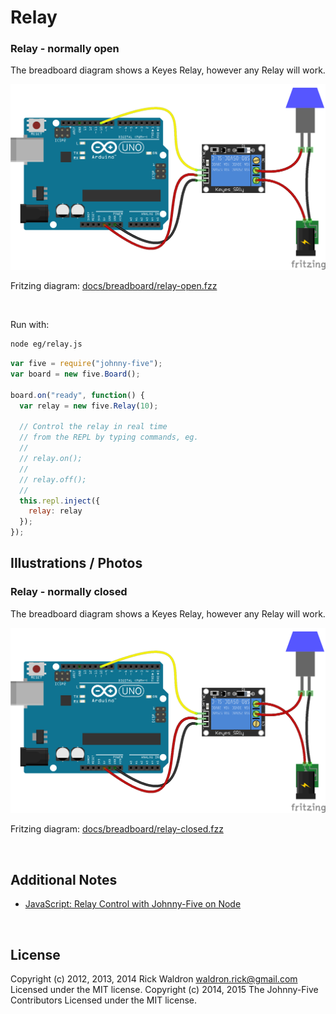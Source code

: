 <!--remove-start-->

# Relay

<!--remove-end-->






### Relay - normally open


The breadboard diagram shows a Keyes Relay, however any Relay will work.


![docs/breadboard/relay-open.png](breadboard/relay-open.png)<br>

Fritzing diagram: [docs/breadboard/relay-open.fzz](breadboard/relay-open.fzz)

&nbsp;




Run with:
```bash
node eg/relay.js
```


```javascript
var five = require("johnny-five");
var board = new five.Board();

board.on("ready", function() {
  var relay = new five.Relay(10);

  // Control the relay in real time
  // from the REPL by typing commands, eg.
  //
  // relay.on();
  //
  // relay.off();
  //
  this.repl.inject({
    relay: relay
  });
});

```


## Illustrations / Photos


### Relay - normally closed


The breadboard diagram shows a Keyes Relay, however any Relay will work.


![docs/breadboard/relay-closed.png](breadboard/relay-closed.png)<br>

Fritzing diagram: [docs/breadboard/relay-closed.fzz](breadboard/relay-closed.fzz)

&nbsp;





## Additional Notes

- [JavaScript: Relay Control with Johnny-Five on Node](http://bocoup.com/weblog/javascript-relay-with-johnny-five/)


&nbsp;

<!--remove-start-->

## License
Copyright (c) 2012, 2013, 2014 Rick Waldron <waldron.rick@gmail.com>
Licensed under the MIT license.
Copyright (c) 2014, 2015 The Johnny-Five Contributors
Licensed under the MIT license.

<!--remove-end-->
